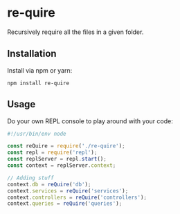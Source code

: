 # re-quire

Recursively require all the files in a given folder.

## Installation

Install via npm or yarn:

```
npm install re-quire
```

## Usage

Do your own REPL console to play around with your code:

```js
#!/usr/bin/env node

const reQuire = require('./re-quire');
const repl = require('repl');
const replServer = repl.start();
const context = replServer.context;

// Adding stuff
context.db = reQuire('db');
context.services = reQuire('services');
context.controllers = reQuire('controllers');
context.queries = reQuire('queries');
```

